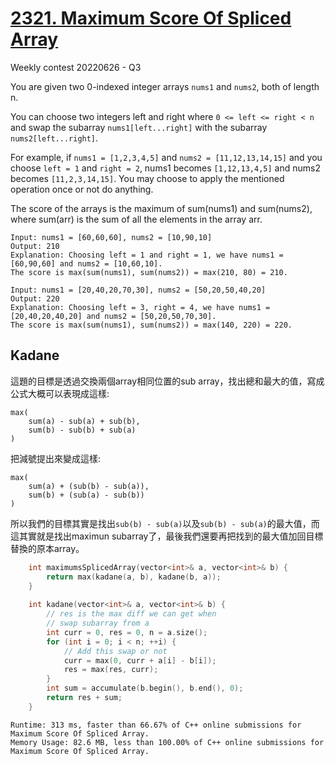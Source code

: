 # [2321. Maximum Score Of Spliced Array](https://leetcode.com/problems/maximum-score-of-spliced-array/)

Weekly contest 20220626 - Q3

You are given two 0-indexed integer arrays `nums1` and `nums2`, both of length n.

You can choose two integers left and right where `0 <= left <= right < n` and swap the subarray `nums1[left...right]` with the subarray `nums2[left...right]`.

For example, if `nums1 = [1,2,3,4,5]` and `nums2 = [11,12,13,14,15]` and you choose `left = 1` and `right = 2`, nums1 becomes `[1,12,13,4,5]` and nums2 becomes `[11,2,3,14,15]`.
You may choose to apply the mentioned operation once or not do anything.

The score of the arrays is the maximum of sum(nums1) and sum(nums2), where sum(arr) is the sum of all the elements in the array arr.

```
Input: nums1 = [60,60,60], nums2 = [10,90,10]
Output: 210
Explanation: Choosing left = 1 and right = 1, we have nums1 = [60,90,60] and nums2 = [10,60,10].
The score is max(sum(nums1), sum(nums2)) = max(210, 80) = 210.
```

```
Input: nums1 = [20,40,20,70,30], nums2 = [50,20,50,40,20]
Output: 220
Explanation: Choosing left = 3, right = 4, we have nums1 = [20,40,20,40,20] and nums2 = [50,20,50,70,30].
The score is max(sum(nums1), sum(nums2)) = max(140, 220) = 220.
```

## Kadane
這題的目標是透過交換兩個array相同位置的sub array，找出總和最大的值，寫成公式大概可以表現成這樣:
```
max(
    sum(a) - sub(a) + sub(b),
    sum(b) - sub(b) + sub(a)
)
```

把減號提出來變成這樣:
```
max(
    sum(a) + (sub(b) - sub(a)),
    sum(b) + (sub(a) - sub(b))
)
```

所以我們的目標其實是找出`sub(b) - sub(a)`以及`sub(b) - sub(a)`的最大值，而這其實就是找出maximun subarray了，最後我們還要再把找到的最大值加回目標替換的原本array。

```cpp
    int maximumsSplicedArray(vector<int>& a, vector<int>& b) {
        return max(kadane(a, b), kadane(b, a));
    }
    
    int kadane(vector<int>& a, vector<int>& b) {
        // res is the max diff we can get when
        // swap subarray from a
        int curr = 0, res = 0, n = a.size();
        for (int i = 0; i < n; ++i) {
            // Add this swap or not
            curr = max(0, curr + a[i] - b[i]);
            res = max(res, curr);
        }
        int sum = accumulate(b.begin(), b.end(), 0);
        return res + sum;
    }
```

```
Runtime: 313 ms, faster than 66.67% of C++ online submissions for Maximum Score Of Spliced Array.
Memory Usage: 82.6 MB, less than 100.00% of C++ online submissions for Maximum Score Of Spliced Array.
```
